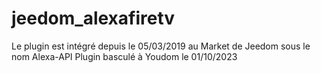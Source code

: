 # jeedom_alexafiretv

Le plugin est intégré depuis le 05/03/2019 au Market de Jeedom sous le nom Alexa-API
Plugin basculé à Youdom le 01/10/2023
